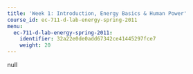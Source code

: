 ```yaml
---
title: 'Week 1: Introduction, Energy Basics & Human Power'
course_id: ec-711-d-lab-energy-spring-2011
menu:
  ec-711-d-lab-energy-spring-2011:
    identifier: 32a22e0de0add67342ce41445297fce7
    weight: 20
---
```

null